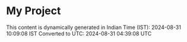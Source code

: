 # My Project

This content is dynamically generated in Indian Time (IST): 2024-08-31 10:09:08 IST
Converted to UTC: 2024-08-31 04:39:08 UTC

